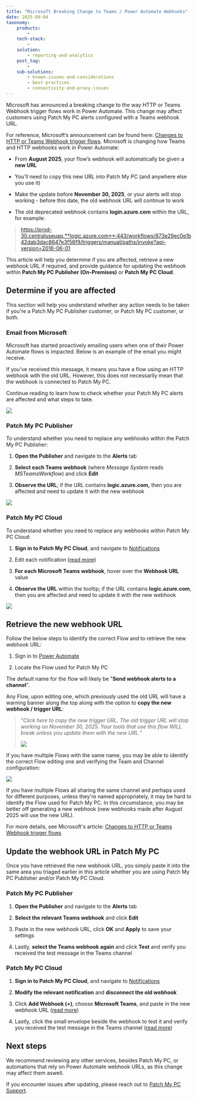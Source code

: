 ```yaml
---
title: "Microsoft Breaking Change to Teams / Power Automate Webhooks"
date: 2025-09-04
taxonomy:
    products:
        - 
    tech-stack:
        - 
    solution:
        - reporting-and-analytics
    post_tag:
        - 
    sub-solutions:
        - known-issues-and-considerations
        - best-practices
        - connectivity-and-proxy-issues
---
```


Microsoft has announced a breaking change to the way HTTP or Teams Webhook trigger flows work in Power Automate. This change may affect customers using Patch My PC alerts configured with a Teams webhook URL.

For reference, Microsoft’s announcement can be found here: [Changes to HTTP or Teams Webhook trigger flows](https://learn.microsoft.com/en-us/troubleshoot/power-platform/power-automate/flow-run-issues/triggers-troubleshoot?tabs=new-designer&utm_source=chatgpt.com#changes-to-http-or-teams-webhook-trigger-flows). Microsoft is changing how Teams and HTTP webhooks work in Power Automate:

- From **August 2025**, your flow’s webhook will automatically be given a **new URL**

- You’ll need to copy this new URL into Patch My PC (and anywhere else you use it)

- Make the update before **November 30, 2025**, or your alerts will stop working - before this date, the old webhook URL will continue to work

- The old deprecated webhook contains **login.azure.com** within the URL, for example:

> https://prod-30.centraluseuap.**logic.azure.com**:443/workflows/873e29ec0e1b42dab3dac8647e3f56f9/triggers/manual/paths/invoke?api-version=2016-06-01

This article will help you determine if you are affected, retrieve a new webhook URL if required, and provide guidance for updating the webhook within **Patch My PC Publisher (On-Premises)** or **Patch My PC Cloud**.

## Determine if you are affected

This section will help you understand whether any action needs to be taken if you're a Patch My PC Publisher customer, or Patch My PC customer, or both.

### Email from Microsoft

Microsoft has started proactively emailing users when one of their Power Automate flows is impacted. Below is an example of the email you might receive.

If you’ve received this message, it means you have a flow using an HTTP webhook with the old URL. However, this does not necessarily mean that the webhook is connected to Patch My PC.

Continue reading to learn how to check whether your Patch My PC alerts are affected and what steps to take.

![](/_images/Msft-flow-email.png)

### Patch My PC Publisher

To understand whether you need to replace any webhooks within the Patch My PC Publisher:

1. **Open the Publisher** and navigate to the **Alerts** tab

3. **Select each Teams webhook** (where _Message System_ reads _MSTeamsWorkflow_) and click **Edit**

5. **Observe the URL**; if the URL contains **logic.azure.com,** then you are affected and need to update it with the new webhook

![](/_images/Publisher-Flow-oldurl-1024x821.png)

### Patch My PC Cloud

To understand whether you need to replace any webhooks within Patch My PC Cloud:

1. **Sign in to Patch My PC Cloud**, and navigate to [Notifications](https://portal.patchmypc.com/settings/notifications)

3. Edit each notification ([read more](https://docs.patchmypc.com/patch-my-pc-cloud/cloud-administration/manage-cloud-notifications/modify-a-cloud-notification))

5. **For each Microsoft Teams webhook**, hover over the **Webhook URL** value

7. **Observe the URL** within the tooltip; if the URL contains **logic.azure.com**, then you are affected and need to update it with the new webhook

![](/_images/Cloud-Flow-oldurl2-1024x596.png)

## Retrieve the new webhook URL

Follow the below steps to identify the correct Flow and to retrieve the new webhook URL:

1. Sign in to [Power Automate](https://make.powerautomate.com/)

3. Locate the Flow used for Patch My PC

The default name for the flow will likely be "**Send webhook alerts to a channel**".

Any Flow, upon editing one, which previously used the old URL will have a warning banner along the top along with the option to **copy the new webhook / trigger URL**:

> "_Click here to copy the new trigger URL. The old trigger URL <trigger URL> will stop working on November 30, 2025. Your tools that use this flow WILL break unless you update them with the new URL._"
> 
> ![](/_images/Flow-warning-oldurl-1024x543.png)

If you have multiple Flows with the same name, you may be able to identify the correct Flow editing one and verifying the Team and Channel configuration:

![](/_images/Flow-identifychannel-1024x546.png)

If you have multiple Flows all sharing the same channel and perhaps used for different purposes, unless they're named appropriately, it may be hard to identify the Flow used for Patch My PC. In this circumstance, you may be better off generating a new webhook (new webhooks made after August 2025 will use the new URL).

For more details, see Microsoft's article: [Changes to HTTP or Teams Webhook trigger flows](https://learn.microsoft.com/en-us/troubleshoot/power-platform/power-automate/flow-run-issues/triggers-troubleshoot?tabs=new-designer&utm_source=chatgpt.com#changes-to-http-or-teams-webhook-trigger-flows)

## Update the webhook URL in Patch My PC

Once you have retrieved the new webhook URL, you simply paste it into the same area you triaged earlier in this article whether you are using Patch My PC Publisher and/or Patch My PC Cloud.

### Patch My PC Publisher

1. **Open the Publisher** and navigate to the **Alerts** tab

3. **Select the relevant Teams webhook** and click **Edit**

5. Paste in the new webhook URL, click **OK** and **Apply** to save your settings

7. Lastly, **select the Teams webhook again** and click **Test** and verify you received the test message in the Teams channel

### Patch My PC Cloud

1. **Sign in to Patch My PC Cloud**, and navigate to [Notifications](https://portal.patchmypc.com/settings/notifications)

3. **Modify the relevant notification** and **disconnect the old webhook**

5. Click **Add Webhook (+)**, choose **Microsoft Teams**, and paste in the new webhook URL ([read more](https://docs.patchmypc.com/patch-my-pc-cloud/cloud-administration/manage-cloud-notifications/create-a-microsoft-teams-webhook-notification-in-cloud))

7. Lastly, click the small envelope beside the webhook to test it and verify you received the test message in the Teams channel ([read more](https://docs.patchmypc.com/patch-my-pc-cloud/cloud-administration/manage-cloud-notifications/cloud-notifications-reference/test-a-microsoft-teams-webhook-notification-in-cloud))

## Next steps

We recommend reviewing any other services, besides Patch My PC, or automations that rely on Power Automate webhook URLs, as this change may affect them aswell.

If you encounter issues after updating, please reach out to [Patch My PC Support](https://patchmypc.com/technical-support/).